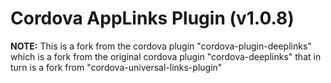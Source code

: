 # Cordova AppLinks Plugin (v1.0.8)

**NOTE:** This is a fork from the cordova plugin "cordova-plugin-deeplinks" which is a fork from the original cordova plugin "cordova-deeplinks" that in turn is a fork from "cordova-universal-links-plugin"